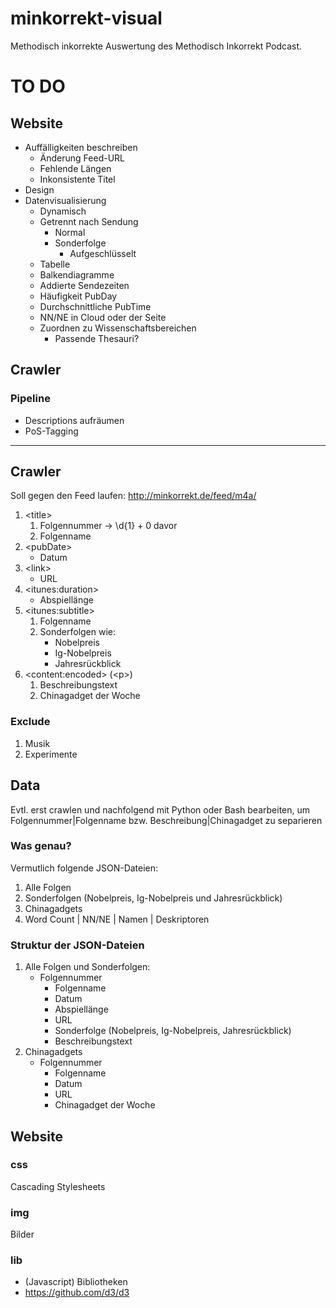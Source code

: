 # minkorrekt-visual

Methodisch inkorrekte Auswertung des Methodisch Inkorrekt Podcast.

# TO DO
## Website
-   Auffälligkeiten beschreiben
    -   Änderung Feed-URL
    -   Fehlende Längen
    -   Inkonsistente Titel
-   Design
-   Datenvisualisierung
    -   Dynamisch
    -   Getrennt nach Sendung
        -   Normal
        -   Sonderfolge
            -   Aufgeschlüsselt
    -   Tabelle
    -   Balkendiagramme
    -   Addierte Sendezeiten
    -   Häufigkeit PubDay
    -   Durchschnittliche PubTime
    -   NN/NE in Cloud oder der Seite
    -   Zuordnen zu Wissenschaftsbereichen
        -   Passende Thesauri?
    
## Crawler
### Pipeline
-   Descriptions aufräumen
-   PoS-Tagging

---

## Crawler

Soll gegen den Feed laufen: <http://minkorrekt.de/feed/m4a/>

1.  &lt;title>
    1.  Folgennummer -> \d{1} + 0 davor
    2.  Folgenname
2.  &lt;pubDate>
    -   Datum
3.  &lt;link>
    -   URL
4.  &lt;itunes:duration>
    -   Abspiellänge
5.  &lt;itunes:subtitle>
    1.  Folgenname
    2.  Sonderfolgen wie:
        -   Nobelpreis
        -   Ig-Nobelpreis
        -   Jahresrückblick
6.  &lt;content:encoded> (&lt;p>)
    1.  Beschreibungstext
    2.  Chinagadget der Woche

### Exclude

1.  Musik
2.  Experimente

## Data

Evtl. erst crawlen und nachfolgend mit Python oder Bash bearbeiten, um Folgennummer|Folgenname bzw. Beschreibung|Chinagadget zu separieren

### Was genau?

Vermutlich folgende JSON-Dateien:
1.  Alle Folgen
2.  Sonderfolgen (Nobelpreis, Ig-Nobelpreis und Jahresrückblick)
3.  Chinagadgets
4.  Word Count | NN/NE | Namen | Deskriptoren

### Struktur der JSON-Dateien

1.  Alle Folgen und Sonderfolgen:
    -   Folgennummer
        -   Folgenname
        -   Datum
        -   Abspiellänge
        -   URL
        -   Sonderfolge (Nobelpreis, Ig-Nobelpreis, Jahresrückblick)
        -   Beschreibungstext
2.  Chinagadgets
    -   Folgennummer
        -   Folgenname
        -   Datum
        -   URL
        -   Chinagadget der Woche

## Website

### css

Cascading Stylesheets

### img

Bilder

### lib

-   (Javascript) Bibliotheken
-   <https://github.com/d3/d3>
